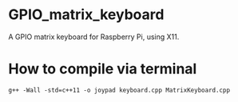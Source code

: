 # GPIO_matrix_keyboard
A GPIO matrix keyboard for Raspberry Pi, using X11.

# How to compile via terminal
`g++ -Wall -std=c++11 -o joypad keyboard.cpp MatrixKeyboard.cpp`
